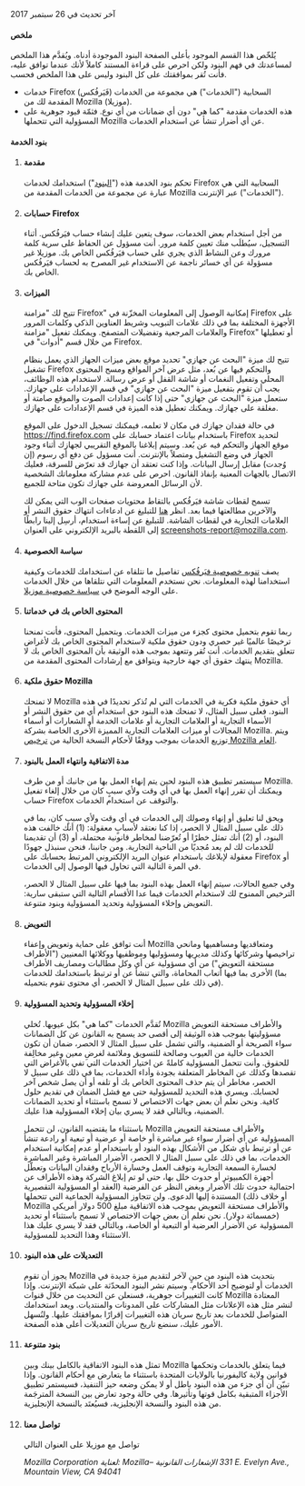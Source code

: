 آخر تحديث في 26 سبتمبر 2017

#### ملخص

يُلخّص هذا القسم الموجود بأعلى الصفحة البنود الموجودة أدناه. ويُقدَّم هذا الملخص لمساعدتك في فهم البنود ولكن احرص على قراءة المستند كاملاً لأنك عندما توافق عليه، فأنت تُقر بموافقتك على كل البنود وليس على هذا الملخص فحسب.

- خدمات Firefox (فَيَرفُكس)‎ السحابية ("الخدمات") هي مجموعة من الخدمات المقدمة لك من Mozilla (موزيلا).
- هذه الخدمات مقدمة "كما هي" دون أي ضمانات من أي نوع. فثمّة قيود جوهرية على المسؤولية التي تتحملها Mozilla عن أي أضرار تنشأ عن استخدام الخدمات.

#### بنود الخدمة

1. #### مقدمة

    تحكم بنود الخدمة هذه ("<u>البنود</u>") استخدامك لخدمات Firefox السحابية التي هي عبارة عن مجموعة من الخدمات المقدمة من Mozilla عبر الإنترنت ‎("الخدمات").

2. #### حسابات Firefox‏

   من أجل استخدام بعض الخدمات، سوف يتعين عليك إنشاء حساب فيَرفُكس.  أثناء التسجيل، سيُطلَب منك تعيين كلمة مرور. أنت مسؤول عن الحفاظ على سرية كلمة مرورك وعن النشاط الذي يجري على حساب فيَرفُكس الخاص بك. موزيلا غير مسؤولة عن أي خسائر ناجمة عن الاستخدام غير المصرح به لحساب فيَرفُكس الخاص بك.

3. #### الميزات

    تتيح لك "مزامنة Firefox" إمكانية الوصول إلى المعلومات المخزّنة في Firefox على الأجهزة المختلفة بما في ذلك علامات التبويب وشريط العناوين الذكي وكلمات المرور والعلامات المرجعية وتفضيلات المتصفح. ويمكنك تفعيل "مزامنة Firefox" أو تعطيلها من خلال قسم "أدوات" في Firefox‏.
    
    تتيح لك ميزة "البحث عن جهازي" تحديد موقع بعض ميزات الجهاز الذي يعمل بنظام تشغيل Firefox والتحكم فيها عن بُعد، مثل عرض آخر المواقع ومسح المحتوى المحلي وتفعيل النغمات أو شاشة القفل أو عرض رسالة. لاستخدام هذه الوظائف، يجب أن تقوم بتفعيل ميزة "البحث عن جهازي" في قسم الإعدادات على جهازك.  ستعمل ميزة "البحث عن جهازي" حتى إذا كانت إعدادات الصوت والموقع صامتة أو مغلقة على جهازك. ويمكنك تعطيل هذه الميزة في قسم الإعدادات على جهازك.
    
    في حالة فقدان جهازك في مكان لا تعلمه، فيمكنك تسجيل الدخول على الموقع https://find.firefox.com باستخدام بيانات اعتماد حسابك على Firefox لتحديد موقع الجهاز والتحكم فيه عن بُعد. وسيتم إبلاغنا بالموقع التقريبي لجهازك أثناء وجود الجهاز في وضع التشغيل ومتصلاً بالإنترنت.  أنت مسؤول عن دفع أي رسوم (إن وُجدت) مقابل إرسال البيانات. وإذا كنت تعتقد أن جهازك قد تعرّض للسرقة، فعليك الاتصال بالجهات المعنية بإنفاذ القانون. احرص على عدم مشاركة معلوماتك الشخصية لأن الرسائل المعروضة على جهازك تكون متاحة للجميع.
    
    تسمح لقطات شاشة فيَرفُكس بالتقاط محتويات صفحات الوب التي يمكن لك والآخرين مطالعتها فيما بعد. انظر [هنا](https://www.mozilla.org/en-US/about/legal/report-infringement/) للتبليغ عن ادعاءات انتهاك حقوق النشر أو العلامات التجارية في لقطات الشاشة. للتبليغ عن إساءة استخدام، أرسِل إلينا رابطًا إلى اللقطة بالبريد الإلكتروني على العنوان screenshots-report@mozilla.com.

4. #### سياسة الخصوصية

    يصف [تنويه خصوصية فيَرفُكس](https://www.mozilla.org/en-US/privacy/firefox/) تفاصيل ما نتلقاه عن استخدامك للخدمات وكيفية استخدامنا لهذه المعلومات. نحن نستخدم المعلومات التي نتلقاها من خلال الخدمات على الوجه الموضح في [سياسة خصوصية موزيلا](https://www.mozilla.org/privacy/).

5. #### المحتوى الخاص بك في خدماتنا

    ربما تقوم بتحميل محتوى كجزء من ميزات الخدمات. وبتحميل المحتوى، فأنت تمنحنا ترخيصًا عالميًا غير حصري ودون حقوق ملكية لاستخدام المحتوى الخاص بك لأغراض تتعلق بتقديم الخدمات. أنت تُقر وتتعهد بموجب هذه الوثيقة بأن المحتوى الخاص بك لا ينتهك حقوق أي جهة خارجية ويتوافق مع إرشادات المحتوى المقدمة من Mozilla‏.

6. #### حقوق ملكية Mozilla‏

    لا تمنحك Mozilla أي حقوق ملكية فكرية في الخدمات التي لم تُذكر تحديدًا في هذه البنود. فعلى سبيل المثال، لا تمنحك هذه البنود حق استخدام أي من حقوق النشر أو الأسماء التجارية أو العلامات التجارية أو علامات الخدمة أو الشعارات أو أسماء المجالات أو ميزات العلامات التجارية المميزة الأخرى الخاصة بشركة Mozilla. ويتم توزيع الخدمات بموجب ووفقًا لأحكام النسخة الحالية من [ترخيص Mozilla العام](https://www.mozilla.org/MPL/).

7. #### مدة الاتفاقية وانتهاء العمل بالبنود

    سيستمر تطبيق هذه البنود لحين يتم إنهاء العمل بها من جانبك أو من طرف Mozilla. ويمكنك أن تقرر إنهاء العمل بها في أي وقت ولأي سببٍ كان من خلال إلغاء تفعيل  حساب Firefox والتوقف عن استخدام الخدمات.

    ويحق لنا تعليق أو إنهاء وصولك إلى الخدمات في أي وقت ولأي سببٍ كان، بما في ذلك على سبيل المثال لا الحصر، إذا كنا نعتقد لأسبابٍ معقولة: (1) أنك خالفت هذه البنود، أو (2) أنك تمثل خطرًا أو تُعرّضنا لمخاطر قانونية محتملة، أو (3) أن تقديمنا للخدمات لك لم يعد مُجديًا من الناحية التجارية. ومن جانبنا، فنحن سنبذل جهودًا معقولة لإبلاغك باستخدام عنوان البريد الإلكتروني المرتبط بحسابك على Firefox أو في المرة التالية التي تحاول فيها الوصول إلى الخدمات.

    وفي جميع الحالات، سيتم إنهاء العمل بهذه البنود بما فيها على سبيل المثال لا الحصر، الترخيص الممنوح لك لاستخدام الخدمات فيما عدا الأقسام التالية التي ستبقى سارية: التعويض وإخلاء المسؤولية وتحديد المسؤولية وبنود متنوعة.

8. #### التعويض

    أنت توافق على حماية وتعويض وإعفاء Mozilla ومتعاقديها ومساهميها ومانحي تراخيصها وشركائها وكذلك مديريها ومسؤوليها وموظفيها ووكلائها المعنيين ("الأطراف مستحقة التعويض") من أي مسؤولية عن أي وكل مطالبات ومصاريف الأطراف الأخرى بما فيها أتعاب المحاماة، والتي تنشأ عن أو ترتبط باستخدامك للخدمات ‎(بما في ذلك على سبيل المثال لا الحصر، أي محتوى تقوم بتحميله).

9. #### إخلاء المسؤولية وتحديد المسؤولية

    تُقدَّم الخدمات "كما هي" بكل عيوبها. تُخلي Mozilla والأطراف مستحقة التعويض مسؤوليتها بموجب هذه الوثيقة إلى أقصى حد يسمح به القانون عن كل الضمانات سواء الصريحة أو الضمنية، والتي تشمل على سبيل المثال لا الحصر، ضمان أن تكون الخدمات خالية من العيوب وصالحة للتسويق وملائمة لغرضِ معين وغير مخالِفة للحقوق. وأنت تتحمل المسؤولية كاملةً عن اختيار الخدمات التي تفي بالأغراض التي تقصدها وكذلك عن المخاطر المتعلقة بجودة وأداء الخدمات، بما في ذلك على سبيل لا الحصر، مخاطر أن يتم حذف المحتوى الخاص بك أو تلفه أو أن يصل شخص آخر لحسابك. ويسري هذه التحديد للمسؤولية حتى مع فشل الضمان في تقديم حلول كافية. ونحن نعلم أن بعض جهات الاختصاص لا تسمح باستثناء أو تحديد الضمانات الضمنية، وبالتالي فقد لا يسري بيان إخلاء المسؤولية هذا عليك.

    باستثناء ما يقتضيه القانون، لن تتحمل Mozilla والأطراف مستحقة التعويض المسؤولية عن أي أضرار سواء غير مباشرة أو خاصة أو عرضية أو تبعية أو رادعة تنشأ عن أو ترتبط بأي شكل من الأشكال بهذه البنود أو باستخدام أو عدم إمكانية استخدام الخدمات، بما في ذلك على سبيل المثال لا الحصر، الأضرار المباشرة وغير المباشرة لخسارة السمعة التجارية وتوقف العمل وخسارة الأرباح وفقدان البيانات وتعطّل أجهزة الكمبيوتر أو حدوث خلل بها، حتى لو تم إبلاغ الشركة وهذه الأطراف عن احتمالية حدوث تلك الأضرار وبغض النظر عن الفرضية (العقد أو المسؤولية التقصيرية أو خلاف ذلك) المستندة إليها الدعوى. ولن تتجاوز المسؤولية الجماعية التي تتحملها Mozilla والأطراف مستحقة التعويض بموجب هذه الاتفاقية مبلغ 500 دولار أمريكي (خمسمائة دولار). نحن نعلم أن بعض جهات الاختصاص لا تسمح باستثناء أو تحديد المسؤولية عن الأضرار العرضية أو التبعية أو الخاصة، وبالتالي فقد لا يسري عليك هذا الاستثناء وهذا التحديد للمسؤولية.

10. #### التعديلات على هذه البنود

    يجوز أن تقوم Mozilla بتحديث هذه البنود من حينٍ لآخر لتقديم ميزة جديدة في الخدمات أو لتوضيح أحد الأحكام. وسيتم نشر البنود المحدّثة على شبكة الإنترنت. وإذا كانت التغييرات جوهرية، فسنعلن عن التحديث من خلال قنوات Mozilla المعتادة لنشر مثل هذه الإعلانات مثل المشاركات على المدونات والمنتديات. ويعد استخدامك المتواصل للخدمات بعد تاريخ سريان هذه التغييرات إقرارًا بموافقتك عليها. ولنُسهل الأمور عليك، سنضع تاريخ سريان التعديلات أعلى هذه الصفحة.

11. #### بنود متنوعة

    تمثل هذه البنود الاتفاقية بالكامل بينك وبين Mozilla فيما يتعلق بالخدمات وتحكمها قوانين ولاية كاليفورنيا بالولايات المتحدة باستثناء ما يتعارض مع أحكام القانون. وإذا تبيّن أن أي جزء من هذه البنود باطل أو لا يمكن وضعه حيز التنفيذ، فسيستمر تطبيق الأجزاء المتبقية بكامل قوتها وتأثيرها. وفي حالة وجود تعارض بين النسخة المترجَمة من هذه البنود والنسخة الإنجليزية، فسيُعتَد بالنسخة الإنجليزية.

12. #### تواصل معنا

    تواصل مع موزيلا على العنوان التالي

    <address>
      Mozilla Corporation 
      لعناية: Mozilla– الإشعارات القانونية 
      ‎331 E. Evelyn Ave.‎‏, 
      Mountain View, CA 94041 
    </address>
